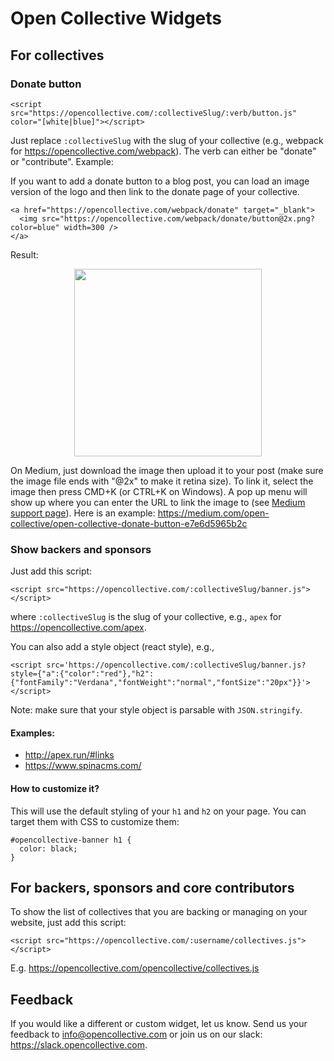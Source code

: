 # Open Collective Widgets

## For collectives

### Donate button

    <script src="https://opencollective.com/:collectiveSlug/:verb/button.js" color="[white|blue]"></script>

Just replace `:collectiveSlug` with the slug of your collective (e.g., webpack for https://opencollective.com/webpack).
The verb can either be "donate" or "contribute".
Example:

<center><script src="https://opencollective.com/webpack/donate/button.js"></script><script src="https://opencollective.com/webpack/donate/button.js" color="blue"></script><script src="https://opencollective.com/webpack/contribute/button.js" color="blue"></script></center>

If you want to add a donate button to a blog post, you can load an image version of the logo and then link to the donate page of your collective.

    <a href="https://opencollective.com/webpack/donate" target="_blank">
      <img src="https://opencollective.com/webpack/donate/button@2x.png?color=blue" width=300 />
    </a>

Result:

<center><a href="https://opencollective.com/webpack/donate" target="_blank"><img src="https://opencollective.com/webpack/donate/button@2x.png?color=blue" width=300 /></a></center>

On Medium, just download the image then upload it to your post (make sure the image file ends with "@2x" to make it retina size). To link it, select the image then press CMD+K (or CTRL+K on Windows). A pop up menu will show up where you can enter the URL to link the image to (see [Medium support page](https://help.medium.com/hc/en-us/articles/115004808847-Image-links)). Here is an example: https://medium.com/open-collective/open-collective-donate-button-e7e6d5965b2c

### Show backers and sponsors

Just add this script:

    <script src="https://opencollective.com/:collectiveSlug/banner.js"></script>

where `:collectiveSlug` is the slug of your collective, e.g., `apex` for https://opencollective.com/apex.

You can also add a style object (react style), e.g.,

    <script src='https://opencollective.com/:collectiveSlug/banner.js?style={"a":{"color":"red"},"h2":{"fontFamily":"Verdana","fontWeight":"normal","fontSize":"20px"}}'></script>

Note: make sure that your style object is parsable with `JSON.stringify`.

#### Examples:

- http://apex.run/#links
- https://www.spinacms.com/

#### How to customize it?

This will use the default styling of your `h1` and `h2` on your page.
You can target them with CSS to customize them:

    #opencollective-banner h1 {
      color: black;
    }

## For backers, sponsors and core contributors

To show the list of collectives that you are backing or managing on your website, just add this script:

    <script src="https://opencollective.com/:username/collectives.js"></script>

E.g. https://opencollective.com/opencollective/collectives.js

<script src="https://opencollective.com/opencollective/collectives.js"></script>

## Feedback

If you would like a different or custom widget, let us know. Send us your feedback to info@opencollective.com or join us on our slack: https://slack.opencollective.com.
